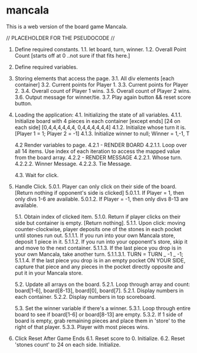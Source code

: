 # mancala

This is a web version of the board game Mancala.

// PLACEHOLDER FOR THE PSEUDOCODE //

1. Define required constants.
   1.1. let board, turn, winner.
   1.2. Overall Point Count [starts off at 0 ..not sure if that fits here.]

2. Define required variables.

3. Storing elements that access the page.
   3.1. All div elements [each container]
   3.2. Current points for Player 1.
   3.3. Current points for Player 2.
   3.4. Overall count of Player 1 wins.
   3.5. Overall count of Player 2 wins.
   3.6. Output message for winner/tie.
   3.7. Play again button && reset score button.

4. Loading the application:
   4.1. Initializing the state of all variables.
   4.1.1. Initialize board with 4 pieces in each container [except ends] [24 on each side]
   [0,4,4,4,4,4,4, 0,4,4,4,4,4,4]
   4.1.2. Initialize whose turn it is.
   [Player 1 = 1; Player 2 = -1]
   4.1.3. Initialize winner to null;
   Winner = 1,-1, T

   4.2 Render variables to page.
   4.2.1 - RENDER BOARD
   4.2.1.1. Loop over all 14 items. Use index of each iteration to access the mapped value from the board array.
   4.2.2 - RENDER MESSAGE
   4.2.2.1. Whose turn.
   4.2.2.2. Winner Message.
   4.2.2.3. Tie Message.

   4.3. Wait for click.

5. Handle Click.
   5.0.1. Player can only click on their side of the board. [Return nothing if opponent's side is clicked]
   5.0.1.1. If Player = 1, then only divs 1-6 are available.
   5.0.1.2. If Player = -1, then only divs 8-13 are available.

   5.1. Obtain index of clicked item.
   5.1.0. Return if player clicks on their side but container is empty. [Return nothing].
   5.1.1. Upon click: moving counter-clockwise, player deposits one of the stones in each pocket until stones run out.
   5.1.1.1. If you run into your own Mancala store, deposit 1 piece in it.
   5.1.1.2. If you run into your opponent's store, skip it and move to the next container.
   5.1.1.3. If the last piece you drop is in your own Mancala, take another turn.
   5.1.1.3.1. TURN = TURN _ -1 _ -1;
   5.1.1.4. If the last piece you drop is in an empty pocket ON YOUR SIDE, capture that piece and any pieces in the pocket directly opposite and put it in your Mancala store.

   5.2. Update all arrays on the board.
   5.2.1. Loop through array and count: board[1-6], board[8-13], board[0], board[7].
   5.2.1. Display numbers in each container.
   5.2.2. Display numbers in top scoreboard.

   5.3. Set the winner variable if there's a winner.
   5.3.1. Loop through entire board to see if board[1-6] or board[8-13] are empty.
   5.3.2. If 1 side of board is empty, grab remaining pieces and place them in 'store' to the right of that player.
   5.3.3. Player with most pieces wins.

6. Click Reset After Game Ends
   6.1. Reset score to 0. Initialize.
   6.2. Reset 'stones count' to 24 on each side. Initialize.
